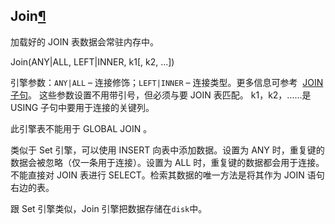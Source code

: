 ## Join[¶](https://clickhouse.yandex/docs/zh/single/#join "Permanent link")

加载好的 JOIN 表数据会常驻内存中。

Join(ANY|ALL, LEFT|INNER, k1\[, k2, ...\])

引擎参数：`ANY|ALL` – 连接修饰；`LEFT|INNER` – 连接类型。更多信息可参考  [JOIN 子句](https://clickhouse.yandex/docs/zh/single/#select-join)。 这些参数设置不用带引号，但必须与要 JOIN 表匹配。 k1，k2，……是 USING 子句中要用于连接的关键列。

此引擎表不能用于 GLOBAL JOIN 。

类似于 Set 引擎，可以使用 INSERT 向表中添加数据。设置为 ANY 时，重复键的数据会被忽略（仅一条用于连接）。设置为 ALL 时，重复键的数据都会用于连接。不能直接对 JOIN 表进行 SELECT。检索其数据的唯一方法是将其作为 JOIN 语句右边的表。

跟 Set 引擎类似，Join 引擎把数据存储在`disk`中。